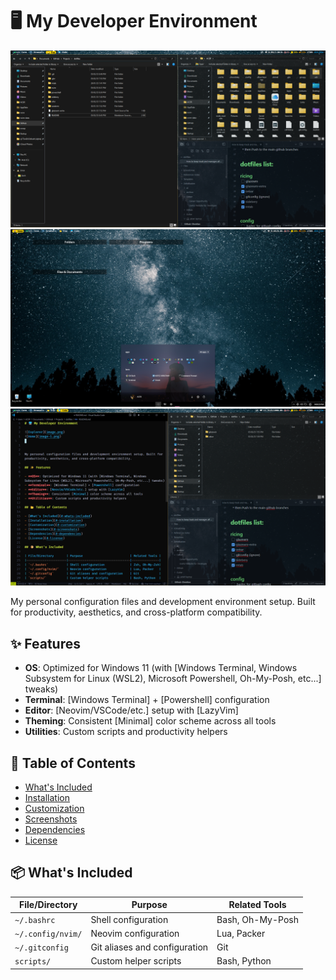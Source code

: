 # 🖥️ My Developer Environment

![Explorer](image.png)
![Home](image-1.png)
![Code](image-2.png)


My personal configuration files and development environment setup. Built for productivity, aesthetics, and cross-platform compatibility.

## ✨ Features

- **OS**: Optimized for Windows 11 (with [Windows Terminal, Windows Subsystem for Linux (WSL2), Microsoft Powershell, Oh-My-Posh, etc...] tweaks)
- **Terminal**: [Windows Terminal] + [Powershell] configuration
- **Editor**: [Neovim/VSCode/etc.] setup with [LazyVim]
- **Theming**: Consistent [Minimal] color scheme across all tools
- **Utilities**: Custom scripts and productivity helpers

## 📂 Table of Contents

- [What's Included](#-whats-included)
- [Installation](#-installation)
- [Customization](#-customization)
- [Screenshots](#-screenshots)
- [Dependencies](#-dependencies)
- [License](#-license)

## 📦 What's Included

| File/Directory       | Purpose                          | Related Tools   |
|----------------------|----------------------------------|-----------------|
| `~/.bashrc`          | Shell configuration              | Bash, Oh-My-Posh|
| `~/.config/nvim/`    | Neovim configuration             | Lua, Packer     |
| `~/.gitconfig`       | Git aliases and configuration    | Git             |
| `scripts/`           | Custom helper scripts            | Bash, Python    |
